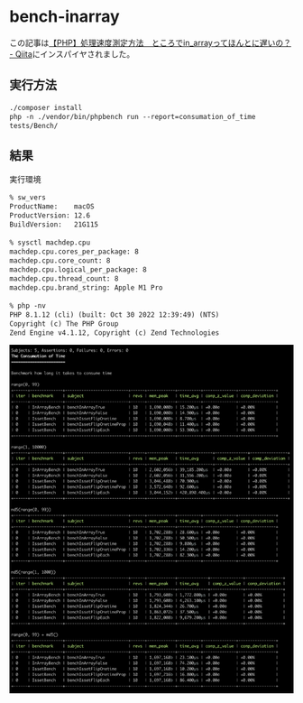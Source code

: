 # bench-inarray

この記事は[【PHP】処理速度測定方法　ところでin_arrayってほんとに遅いの？ - Qiita](https://qiita.com/okasir4444/items/2aceed75b9ae6f488d99)にインスパイヤされました。

## 実行方法

```
./composer install
php -n ./vendor/bin/phpbench run --report=consumation_of_time tests/Bench/
```

## 結果

実行環境

```
% sw_vers
ProductName:	macOS
ProductVersion:	12.6
BuildVersion:	21G115

% sysctl machdep.cpu
machdep.cpu.cores_per_package: 8
machdep.cpu.core_count: 8
machdep.cpu.logical_per_package: 8
machdep.cpu.thread_count: 8
machdep.cpu.brand_string: Apple M1 Pro

% php -nv
PHP 8.1.12 (cli) (built: Oct 30 2022 12:39:49) (NTS)
Copyright (c) The PHP Group
Zend Engine v4.1.12, Copyright (c) Zend Technologies
```

![bench](img/result-m1mac-2.png)
